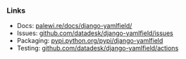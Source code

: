 ### Links

* Docs: [palewi.re/docs/django-yamlfield/](https://palewi.re/docs/django-yamlfield/)
* Issues: [github.com/datadesk/django-yamlfield/issues](https://github.com/datadesk/django-yamlfield/issues)
* Packaging: [pypi.python.org/pypi/django-yamlfield](https://pypi.python.org/pypi/django-yamlfield)
* Testing: [github.com/datadesk/django-yamlfield/actions](https://github.com/datadesk/django-yamlfield/actions)
